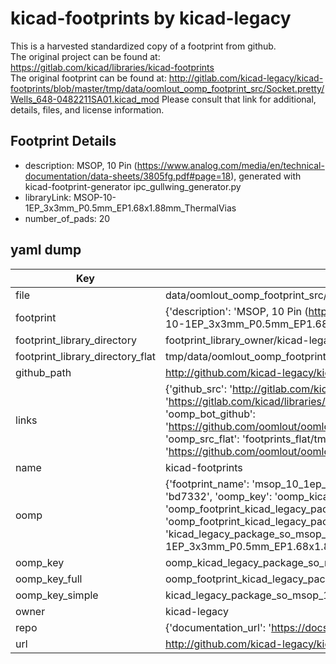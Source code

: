 # kicad-footprints by kicad-legacy  
This is a harvested standardized copy of a footprint from github.  
The original project can be found at:  
https://gitlab.com/kicad/libraries/kicad-footprints  
The original footprint can be found at:
http://gitlab.com/kicad-legacy/kicad-footprints/blob/master/tmp/data/oomlout_oomp_footprint_src/Socket.pretty/Wells_648-0482211SA01.kicad_mod
Please consult that link for additional, details, files, and license information.  
## Footprint Details
* description: MSOP, 10 Pin (https://www.analog.com/media/en/technical-documentation/data-sheets/3805fg.pdf#page=18), generated with kicad-footprint-generator ipc_gullwing_generator.py  
* libraryLink: MSOP-10-1EP_3x3mm_P0.5mm_EP1.68x1.88mm_ThermalVias  
* number_of_pads: 20  
## yaml dump  
| Key | Value |  
| --- | --- |  
| file | data/oomlout_oomp_footprint_src/kicad-footprints/Package_SO.pretty/MSOP-10-1EP_3x3mm_P0.5mm_EP1.68x1.88mm_ThermalVias.kicad_mod |  
| footprint | {'description': 'MSOP, 10 Pin (https://www.analog.com/media/en/technical-documentation/data-sheets/3805fg.pdf#page=18), generated with kicad-footprint-generator ipc_gullwing_generator.py', 'libraryLink': 'MSOP-10-1EP_3x3mm_P0.5mm_EP1.68x1.88mm_ThermalVias', 'number_of_pads': 20} |  
| footprint_library_directory | footprint_library_owner/kicad-legacy_kicad-footprints |  
| footprint_library_directory_flat | tmp/data/oomlout_oomp_footprint_src/footprints_flat/kicad_legacy_package_so_msop_10_1ep_3x3mm_p0_5mm_ep1_68x1_88mm_thermalvias/working |  
| github_path | http://github.com/kicad-legacy/kicad-footprints/blob/master/tmp/data/oomlout_oomp_footprint_src/Package_SO.pretty/MSOP-10-1EP_3x3mm_P0.5mm_EP1.68x1.88mm_ThermalVias.kicad_mod |  
| links | {'github_src': 'http://gitlab.com/kicad-legacy/kicad-footprints/blob/master/tmp/data/oomlout_oomp_footprint_src/Socket.pretty/Wells_648-0482211SA01.kicad_mod', 'github_src_repo': 'https://gitlab.com/kicad/libraries/kicad-footprints', 'oomp_bot': 'tmp/data/oomlout_oomp_footprint_src/footprints/kicad_legacy_package_so_msop_10_1ep_3x3mm_p0_5mm_ep1_68x1_88mm_thermalvias/working', 'oomp_bot_github': 'https://github.com/oomlout/oomlout_oomp_footprint_bot/tree/main/tmp/data/oomlout_oomp_footprint_src/footprints/kicad_legacy_package_so_msop_10_1ep_3x3mm_p0_5mm_ep1_68x1_88mm_thermalvias/working', 'oomp_src_flat': 'footprints_flat/tmp/data/oomlout_oomp_footprint_src/footprints_flat/kicad_legacy_package_so_msop_10_1ep_3x3mm_p0_5mm_ep1_68x1_88mm_thermalvias/working', 'oomp_src_flat_github': 'https://github.com/oomlout/oomlout_oomp_footprint_src/tree/main/tmp/data/oomlout_oomp_footprint_src/footprints_flat/kicad_legacy_package_so_msop_10_1ep_3x3mm_p0_5mm_ep1_68x1_88mm_thermalvias/working'} |  
| name | kicad-footprints |  
| oomp | {'footprint_name': 'msop_10_1ep_3x3mm_p0_5mm_ep1_68x1_88mm_thermalvias', 'library_name': 'package_so', 'md5': 'bd7332c47cb4d679b0151092841dace7', 'md5_10': 'bd7332c47c', 'md5_5': 'bd733', 'md5_6': 'bd7332', 'oomp_key': 'oomp_kicad_legacy_package_so_msop_10_1ep_3x3mm_p0_5mm_ep1_68x1_88mm_thermalvias', 'oomp_key_extra': 'oomp_footprint_kicad_legacy_package_so_msop_10_1ep_3x3mm_p0_5mm_ep1_68x1_88mm_thermalvias', 'oomp_key_full': 'oomp_footprint_kicad_legacy_package_so_msop_10_1ep_3x3mm_p0_5mm_ep1_68x1_88mm_thermalvias_bd7332', 'oomp_key_simple': 'kicad_legacy_package_so_msop_10_1ep_3x3mm_p0_5mm_ep1_68x1_88mm_thermalvias', 'original_filename': 'data/oomlout_oomp_footprint_src/kicad-footprints/Package_SO.pretty/MSOP-10-1EP_3x3mm_P0.5mm_EP1.68x1.88mm_ThermalVias.kicad_mod', 'owner_name': 'kicad_legacy'} |  
| oomp_key | oomp_kicad_legacy_package_so_msop_10_1ep_3x3mm_p0_5mm_ep1_68x1_88mm_thermalvias |  
| oomp_key_full | oomp_footprint_kicad_legacy_package_so_msop_10_1ep_3x3mm_p0_5mm_ep1_68x1_88mm_thermalvias |  
| oomp_key_simple | kicad_legacy_package_so_msop_10_1ep_3x3mm_p0_5mm_ep1_68x1_88mm_thermalvias |  
| owner | kicad-legacy |  
| repo | {'documentation_url': 'https://docs.github.com/rest/repos/repos#get-a-repository', 'message': 'Not Found'} |  
| url | http://github.com/kicad-legacy/kicad-footprints |  

